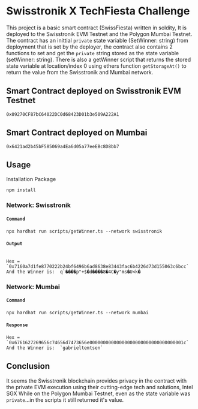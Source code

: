 # Swisstronik X TechFiesta Challenge

This project is a basic smart contract (SwissFiesta) written in soldity, It is deployed to the Swisstronik EVM Testnet and the Polygon Mumbai Testnet.
The contract has an inittial `private` state variable (SetWinner: string) from deployment that is set by the deployer, the contract also contains 2 functions to set and get the `private` string stored as the state variable (setWinner: string). There is also a getWinner script that returns the stored state variable at location/index 0 using ethers function `getStorageAt()` to return the value from the Swisstronik and Mumbai network.

## Smart Contract deployed on Swisstronik EVM Testnet

```
0x09270CF87bC64022DC0d68423D01b3e509A222A1
```
## Smart Contract deployed on Mumbai

```
0x6421ad2b45bF585069a4Ea6d05a77eeEBc8D8bb7
```


## Usage

Installation Package

```
npm install
```

### Network: Swisstronik

#### `Command`

```shell
npx hardhat run scripts/getWinner.ts --network swisstronik
```

#### `Output`

```shell

Hex =  `0x7160a7d1fe8770222b24bf6496b6ad8638e83443fac6b4226d73d155063c6bcc`
And the Winner is:  q`����p"+$�d����8�4C�ƴ"ms�U<k�
```

### Network: Mumbai 

#### `Command`

```shell
npx hardhat run scripts/getWinner.ts --network mumbai
```

#### `Response`

```shell
Hex =  `0x6761627269656c74656d7473656e00000000000000000000000000000000001c`
And the Winner is:  `gabrieltemtsen`
```



## Conclusion

It seems the Swisstronik blockchain provides privacy in the contract with the private EVM execution using their cutting-edge tech and solutions, Intel SGX
While on the Polygon Mumbai Testnet, even as the state variable was `private`...in the scripts it still returned it's value.
